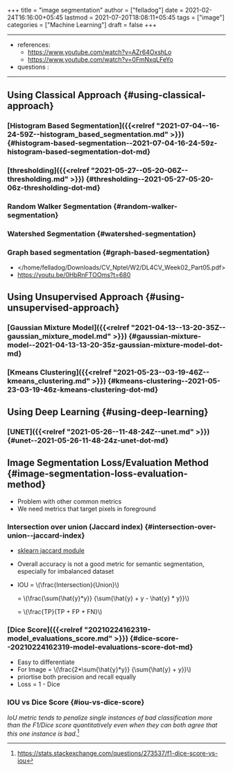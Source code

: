 +++
title = "image segmentation"
author = ["felladog"]
date = 2021-02-24T16:16:00+05:45
lastmod = 2021-07-20T18:08:11+05:45
tags = ["image"]
categories = ["Machine Learning"]
draft = false
+++

---

-   references:
    -   <https://www.youtube.com/watch?v=AZr64OxshLo>
    -   <https://www.youtube.com/watch?v=0FmNxqLFeYo>
-   questions :

---


## Using Classical Approach {#using-classical-approach}


### [Histogram Based Segmentation]({{<relref "2021-07-04--16-24-59Z--histogram_based_segmentation.md" >}}) {#histogram-based-segmentation--2021-07-04-16-24-59z-histogram-based-segmentation-dot-md}


### [thresholding]({{<relref "2021-05-27--05-20-06Z--thresholding.md" >}}) {#thresholding--2021-05-27-05-20-06z-thresholding-dot-md}


### Random Walker Segmentation {#random-walker-segmentation}


### Watershed Segmentation {#watershed-segmentation}


### Graph based segmentation {#graph-based-segmentation}

-   </home/felladog/Downloads/CV_Nptel/W2/DL4CV_Week02_Part05.pdf>
-   <https://youtu.be/0HbRnFTOOms?t=680>


## Using Unsupervised Approach {#using-unsupervised-approach}


### [Gaussian Mixture Model]({{<relref "2021-04-13--13-20-35Z--gaussian_mixture_model.md" >}}) {#gaussian-mixture-model--2021-04-13-13-20-35z-gaussian-mixture-model-dot-md}


### [Kmeans Clustering]({{<relref "2021-05-23--03-19-46Z--kmeans_clustering.md" >}}) {#kmeans-clustering--2021-05-23-03-19-46z-kmeans-clustering-dot-md}


## Using Deep Learning {#using-deep-learning}


### [UNET]({{<relref "2021-05-26--11-48-24Z--unet.md" >}}) {#unet--2021-05-26-11-48-24z-unet-dot-md}


## Image Segmentation Loss/Evaluation Method {#image-segmentation-loss-evaluation-method}

-   Problem with other common metrics
-   We need metrics that target pixels in foreground


### Intersection over union (Jaccard index) {#intersection-over-union--jaccard-index}

-   [sklearn jaccard module](https://scikit-learn.org/stable/modules/generated/sklearn.metrics.jaccard%5Fscore.html)
-   Overall accuracy is not a good metric for semantic segmentation, especially for imbalanced dataset
-   IOU = \\(\frac{Intersection}{Union}\\)

    = \\(\frac{\sum{\hat{y}\*y}} {\sum{\hat{y} + y - \hat{y} \* y}}\\)

    = \\(\frac{TP}{TP + FP + FN}\\)


### [Dice Score]({{<relref "20210224162319-model_evaluations_score.md" >}}) {#dice-score--20210224162319-model-evaluations-score-dot-md}

-   Easy to differentiate
-   For Image = \\(\frac{2\*\sum{\hat{y}\*y}} {\sum{\hat{y} + y}}\\)
-   priortise both precision and recall equally
-   Loss = 1 - Dice


### IOU vs Dice Score {#iou-vs-dice-score}

_IoU metric tends to penalize single instances of bad classification more than the F1/Dice score quantitatively even when they can both agree that this one instance is bad._[^fn:1]

[^fn:1]: <https://stats.stackexchange.com/questions/273537/f1-dice-score-vs-iou>